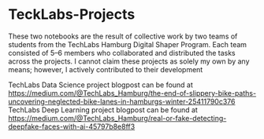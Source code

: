 # TeckLabs-Projects

These two notebooks are the result of collective work by two teams of students from the TechLabs Hamburg Digital Shaper Program. Each team consisted of 5–6 members who collaborated and distributed the tasks across the projects. I cannot claim these projects as solely my own by any means; however, I actively contributed to their development

TechLabs Data Science project blogpost can be found at https://medium.com/@TechLabs_Hamburg/the-end-of-slippery-bike-paths-uncovering-neglected-bike-lanes-in-hamburgs-winter-25411790c376
TechLabs Deep Learning project blogpost can be found at https://medium.com/@TechLabs_Hamburg/real-or-fake-detecting-deepfake-faces-with-ai-45797b8e8ff3

